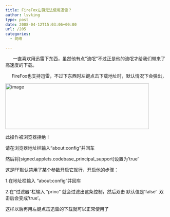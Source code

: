 ```yaml
---
title: FireFox左键无法使用迅雷？
author: lsvking
type: post
date: 2008-04-12T15:03:06+00:00
url: /205
categories:
  - 网络

---
```

&nbsp;&nbsp;&nbsp;&nbsp;&nbsp; 一直喜欢用迅雷下东西，虽然他有点“流氓”不过正是他的流氓才给我们带来了高速度的下载。

&nbsp;&nbsp;&nbsp;&nbsp; FireFox也支持迅雷，不过下东西时左键点击下载地址时，默认情况下会弹出，

[<img style="border-right: 0px; border-top: 0px; border-left: 0px; border-bottom: 0px" height="142" alt="image" src="http://lsvking.github.io/wp-content/uploads/2008/04/windowslivewriterfirefox-d2d7image-thumb1.png" width="447" border="0" />][1] 

此操作被浏览器拒绝！

请在浏览器地址栏输入“about:config”并回车

然后将[signed.applets.codebase\_principal\_support]设置为&#8217;true&#8217;

这是FF默认禁用了某个参数开启它就行，开启他的步骤：

1.在地址栏输入 “about:config”并回车

2.在“过滤器”栏输入 “princ” 就会过滤出这条控制，然后双击 默认值是&#8217;false&#8217;&nbsp; 双击后会变成&#8217;true&#8217;。

这样以后再用左键点击迅雷的下载就可以正常使用了

 [1]: http://lsvking.github.io/wp-content/uploads/2008/04/windowslivewriterfirefox-d2d7image-21.png